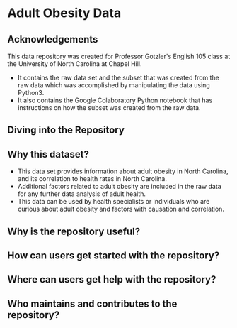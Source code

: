 # Adult Obesity Data
## Acknowledgements
This data repository was created for Professor Gotzler's English 105 class at the University of North Carolina at Chapel Hill.
* It contains the raw data set and the subset that was created from the raw data which was accomplished by manipulating the data using Python3.
* It also contains the Google Colaboratory Python notebook that has instructions on how the subset was created from the raw data.

## Diving into the Repository
## Why this dataset?
* This data set provides information about adult obesity in North Carolina, and its correlation to health rates in North Carolina. 
* Additional factors related to adult obesity are included in the raw data for any further data analysis of adult health.
* This data can be used by health specialists or individuals who are curious about adult obesity and factors with causation and correlation. 

## Why is the repository useful? 

## How can users get started with the repository?

## Where can users get help with the repository? 

## Who maintains and contributes to the repository?
